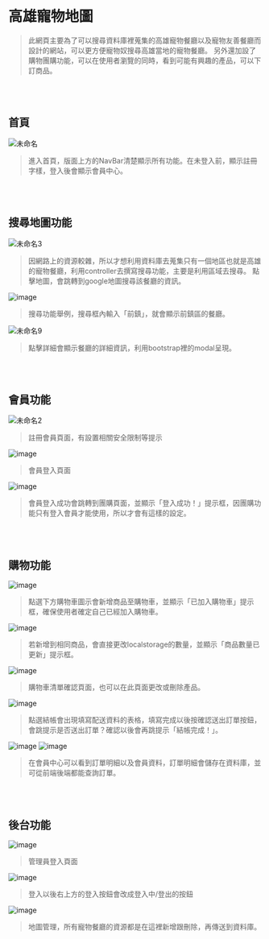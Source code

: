 # 高雄寵物地圖
> 此網頁主要為了可以搜尋資料庫裡蒐集的高雄寵物餐廳以及寵物友善餐廳而設計的網站，可以更方便寵物奴搜尋高雄當地的寵物餐廳。
> 另外還加設了購物團購功能，可以在使用者瀏覽的同時，看到可能有興趣的產品，可以下訂商品。

<br><br>

## 首頁
![未命名](https://user-images.githubusercontent.com/114054051/196020445-ba234065-5348-4a2e-845a-f72889b4fb6a.png)
> 進入首頁，版面上方的NavBar清楚顯示所有功能。在未登入前，顯示註冊字樣，登入後會顯示會員中心。

<br><br>
## 搜尋地圖功能
![未命名3](https://user-images.githubusercontent.com/114054051/196020631-1ea8f366-65e2-45da-85d2-1d07063e21d7.png)
> 因網路上的資源較雜，所以才想利用資料庫去蒐集只有一個地區也就是高雄的寵物餐廳，利用controller去撰寫搜尋功能，主要是利用區域去搜尋。
> 點擊地圖，會跳轉到google地圖搜尋該餐廳的資訊。

![image](https://user-images.githubusercontent.com/114054051/196021598-859385b3-9f71-42a3-b27c-18a2c6a49ac0.png)
> 搜尋功能舉例，搜尋框內輸入「前鎮」，就會顯示前鎮區的餐廳。

![未命名9](https://user-images.githubusercontent.com/114054051/196020847-a43a457b-bb86-4796-be52-9efaf8d0b70c.png)
> 點擊詳細會顯示餐廳的詳細資訊，利用bootstrap裡的modal呈現。

<br><br>
## 會員功能
![未命名2](https://user-images.githubusercontent.com/114054051/196020599-04205f74-fca3-4331-99af-53f0623c4815.png)
> 註冊會員頁面，有設置相關安全限制等提示

![image](https://user-images.githubusercontent.com/114054051/196021557-47f24745-d45c-4956-ac0b-ebaa8e63bae9.png)
> 會員登入頁面

![image](https://user-images.githubusercontent.com/114054051/196021571-1a4de31a-3959-441b-9a22-2924d873d814.png)
> 會員登入成功會跳轉到團購頁面，並顯示「登入成功！」提示框，因團購功能只有登入會員才能使用，所以才會有這樣的設定。

<br><br>
## 購物功能
![image](https://user-images.githubusercontent.com/114054051/196021704-fcb0bb9e-1ffe-4016-ab9c-6c41bf181962.png)
> 點選下方購物車圖示會新增商品至購物車，並顯示「已加入購物車」提示框，確保使用者確定自己已經加入購物車。

![image](https://user-images.githubusercontent.com/114054051/196021735-cf9eba3c-1874-4973-a540-a86e12377117.png)
> 若新增到相同商品，會直接更改localstorage的數量，並顯示「商品數量已更新」提示框。

![image](https://user-images.githubusercontent.com/114054051/196021762-dfb3ad50-73b7-4b0e-b6fb-a5572cd459a8.png)
> 購物車清單確認頁面，也可以在此頁面更改或刪除產品。

![image](https://user-images.githubusercontent.com/114054051/196021776-28692a4a-78c5-492f-9af4-05ed31c3a82f.png)
> 點選結帳會出現填寫配送資料的表格，填寫完成以後按確認送出訂單按鈕，會跳提示是否送出訂單？確認以後會再跳提示「結帳完成！」。

![image](https://user-images.githubusercontent.com/114054051/196021836-fc02cf94-171f-44f4-90d9-744993e0e3cd.png)
![image](https://user-images.githubusercontent.com/114054051/196021853-cc25b43d-0fe2-4c5b-a390-159f323209da.png)
> 在會員中心可以看到訂單明細以及會員資料，訂單明細會儲存在資料庫，並可從前端後端都能查詢訂單。

<br><br>

## 後台功能
![image](https://user-images.githubusercontent.com/114054051/196022767-200bcb50-3472-4842-9f35-67b20ca88e88.png)
> 管理員登入頁面

![image](https://user-images.githubusercontent.com/114054051/196022816-99d929d9-19f5-4ed4-92f2-50ee232f2332.png)
> 登入以後右上方的登入按鈕會改成登入中/登出的按鈕

![image](https://user-images.githubusercontent.com/114054051/196022859-aa060a80-9af5-4d01-afad-d23bd4991044.png)
> 地圖管理，所有寵物餐廳的資源都是在這裡新增跟刪除，再傳送到資料庫。



